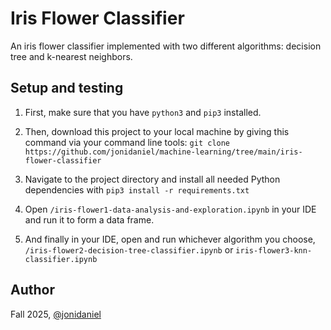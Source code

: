 # Iris Flower Classifier

An iris flower classifier implemented with two different algorithms: decision tree and k-nearest neighbors.

## Setup and testing

1. First, make sure that you have `python3` and `pip3` installed.

2. Then, download this project to your local machine by giving this command via your command line tools: `git clone https://github.com/jonidaniel/machine-learning/tree/main/iris-flower-classifier`

3. Navigate to the project directory and install all needed Python dependencies with `pip3 install -r requirements.txt`

4. Open `/iris-flower1-data-analysis-and-exploration.ipynb` in your IDE and run it to form a data frame.

5. And finally in your IDE, open and run whichever algorithm you choose, `/iris-flower2-decision-tree-classifier.ipynb` or `iris-flower3-knn-classifier.ipynb`

## Author

Fall 2025, [@jonidaniel](https://github.com/jonidaniel)

